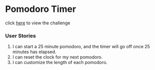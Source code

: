 # Pomodoro Timer
click [here](https://www.freecodecamp.com/challenges/build-a-pomodoro-clock) to view
the challenge

### User Stories
1. I can start a 25 minute pomodoro, and the timer will go off once 25 minutes has elapsed.
2. I can reset the clock for my next pomodoro.
3. I can customize the length of each pomodoro.
